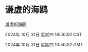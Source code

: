 # 谦虚的海鸥
[谦虚的海鸥](http://219.139.197.74:56308/qxdho/course/base/hotlink/index.php)

2024年 10月 31日 星期四 18:50:02 CST

2024年 10月 31日 星期四 10:50:02 GMT
